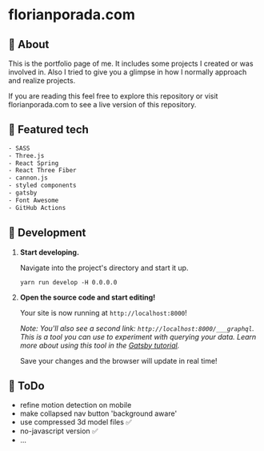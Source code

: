 # florianporada.com

## 👋 About

This is the portfolio page of me. It includes some projects I created or was involved in. Also I tried to give you a glimpse in how I normally approach and realize projects.

If you are reading this feel free to explore this repository or visit florianporada.com to see a live version of this repository.

## 🧰 Featured tech

```txt
- SASS
- Three.js
- React Spring
- React Three Fiber
- cannon.js
- styled components
- gatsby
- Font Awesome
- GitHub Actions
```

## 🚀 Development

1. **Start developing.**

   Navigate into the project's directory and start it up.

   ```shell
   yarn run develop -H 0.0.0.0
   ```

2. **Open the source code and start editing!**

   Your site is now running at `http://localhost:8000`!

   _Note: You'll also see a second link: _`http://localhost:8000/___graphql`_. This is a tool you can use to experiment with querying your data. Learn more about using this tool in the [Gatsby tutorial](https://www.gatsbyjs.org/tutorial/part-five/#introducing-graphiql)._

   Save your changes and the browser will update in real time!

## 📝 ToDo

- refine motion detection on mobile
- make collapsed nav button 'background aware'
- use compressed 3d model files ✅
- no-javascript version ✅
- ...
